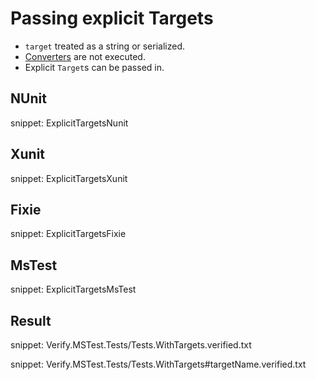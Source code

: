 # Passing explicit Targets

 * `target` treated as a string or serialized.
 * [Converters](/docs/converter.md) are not executed.
 * Explicit `Target`s can be passed in.


## NUnit

snippet: ExplicitTargetsNunit


## Xunit

snippet: ExplicitTargetsXunit


## Fixie

snippet: ExplicitTargetsFixie


## MsTest

snippet: ExplicitTargetsMsTest


## Result

snippet: Verify.MSTest.Tests/Tests.WithTargets.verified.txt

snippet: Verify.MSTest.Tests/Tests.WithTargets#targetName.verified.txt
